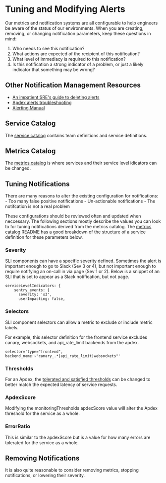 # Tuning and Modifying Alerts

Our metrics and notification systems are all configurable to help engineers be aware of the status of our environments. When you are creating, removing, or changing notification parameters, keep these questions in mind:

1. Who needs to see this notification?
2. What actions are expected of the recipient of this notification?
3. What level of immediacy is required to this notification?
4. Is this notification a strong indicator of a problem, or just a likely indicator that something may be wrong?

## Other Notification Management Resources

- [An impatient SRE's guide to deleting alerts](./deleting-alerts.md)
- [Apdex alerts troubleshooting](./apdex-alerts-guide.md)
- [Alerting Manual](./alerts_manual.md)

## Service Catalog

The [service catalog](../../services/README.md) contains team definitions and service definitions.

## Metrics Catalog

The [metrics catalog](../../metrics-catalog/README.md) is where services and their service level idicators can be changed.

## Tuning Notifications

There are many reasons to alter the existing configuration for notifications:
    - Too many false positive notifications
    - Un-actionable notifications
    - The notifcation is not a real problem

These configurations should be reviewed often and updated when neccessary. The following sections mostly describe the values you can look to for tuning notifications derived from the metrics catalog. The [metrics catalog README](../../metrics-catalog/README.md) has a good breakdown of the structure of a service definition for these parameters below.

### Severity

SLI components can have a specific severity defined. Sometimes the alert is important enough to go to Slack (Sev 3 or 4), but not important enough to require notifying an on-call in via page (Sev 1 or 2). Below is a snippet of an SLI that is set to appear as a Slack notification, but not page.

```
serviceLevelIndicators: {
    sentry_events: {
      severity: 's3',
      userImpacting: false,
```

### Selectors

SLI component selectors can allow a metric to exclude or include metric labels.

For example, this selector definition for the frontend service excludes canary, websockets, and api_rate_limit backends from the apdex.

```
selector='type="frontend", backend_name!~"canary_.*|api_rate_limit|websockets"'
```

### Thresholds

For an Apdex, the [tolerated and satisfied thresholds](./definition-service-apdex.md) can be changed to better match the expected latency of service requests.

### ApdexScore

Modifying the monitoringThresholds apdexScore value will alter the Apdex threshold for the service as a whole.

### ErrorRatio

This is similar to the apdexScore but is a value for how many errors are tolerated for the service as a whole.

## Removing Notifications

It is also quite reasonable to consider removing metrics, stopping notifications, or lowering their severity.